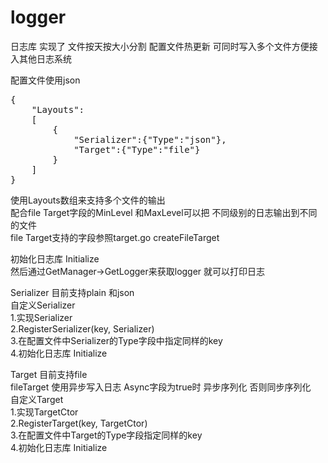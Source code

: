 # logger
<p>日志库 实现了 文件按天按大小分割 配置文件热更新 可同时写入多个文件方便接入其他日志系统</p>
<p>配置文件使用json
<pre>
{
    "Layouts":
    [
        {
            "Serializer":{"Type":"json"},
            "Target":{"Type":"file"}
        }
    ]
}
</pre>
</p>
<p>使用Layouts数组来支持多个文件的输出<br/>
配合file Target字段的MinLevel 和MaxLevel可以把 不同级别的日志输出到不同的文件<br />
file Target支持的字段参照target.go createFileTarget<br />
</p>
<p>
初始化日志库 Initialize<br/>
然后通过GetManager->GetLogger来获取logger 就可以打印日志<br/>

Serializer 目前支持plain 和json<br/>
自定义Serializer<br/>
1.实现Serializer<br/>
2.RegisterSerializer(key, Serializer)<br/>
3.在配置文件中Serializer的Type字段中指定同样的key<br/>
4.初始化日志库 Initialize<br/>

Target 目前支持file<br/>
fileTarget 使用异步写入日志 Async字段为true时 异步序列化 否则同步序列化<br/>
自定义Target<br/>
1.实现TargetCtor<br/>
2.RegisterTarget(key, TargetCtor)<br/>
3.在配置文件中Target的Type字段指定同样的key<br/>
4.初始化日志库 Initialize<br/>
</p>
